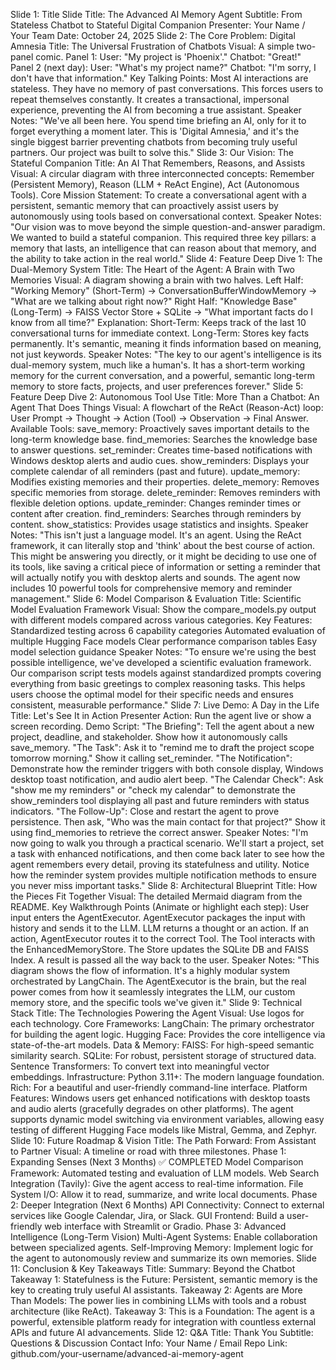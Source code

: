 Slide 1: Title Slide
Title: The Advanced AI Memory Agent
Subtitle: From Stateless Chatbot to Stateful Digital Companion
Presenter: Your Name / Your Team
Date: October 24, 2025
Slide 2: The Core Problem: Digital Amnesia
Title: The Universal Frustration of Chatbots
Visual: A simple two-panel comic.
Panel 1: User: "My project is 'Phoenix'." Chatbot: "Great!"
Panel 2 (next day): User: "What's my project name?" Chatbot: "I'm sorry, I don't have that information."
Key Talking Points:
Most AI interactions are stateless. They have no memory of past conversations.
This forces users to repeat themselves constantly.
It creates a transactional, impersonal experience, preventing the AI from becoming a true assistant.
Speaker Notes: "We've all been here. You spend time briefing an AI, only for it to forget everything a moment later. This is 'Digital Amnesia,' and it's the single biggest barrier preventing chatbots from becoming truly useful partners. Our project was built to solve this."
Slide 3: Our Vision: The Stateful Companion
Title: An AI That Remembers, Reasons, and Assists
Visual: A circular diagram with three interconnected concepts: Remember (Persistent Memory), Reason (LLM + ReAct Engine), Act (Autonomous Tools).
Core Mission Statement: To create a conversational agent with a persistent, semantic memory that can proactively assist users by autonomously using tools based on conversational context.
Speaker Notes: "Our vision was to move beyond the simple question-and-answer paradigm. We wanted to build a stateful companion. This required three key pillars: a memory that lasts, an intelligence that can reason about that memory, and the ability to take action in the real world."
Slide 4: Feature Deep Dive 1: The Dual-Memory System
Title: The Heart of the Agent: A Brain with Two Memories
Visual: A diagram showing a brain with two halves.
Left Half: "Working Memory" (Short-Term) -> ConversationBufferWindowMemory -> "What are we talking about right now?"
Right Half: "Knowledge Base" (Long-Term) -> FAISS Vector Store + SQLite -> "What important facts do I know from all time?"
Explanation:
Short-Term: Keeps track of the last 10 conversational turns for immediate context.
Long-Term: Stores key facts permanently. It's semantic, meaning it finds information based on meaning, not just keywords.
Speaker Notes: "The key to our agent's intelligence is its dual-memory system, much like a human's. It has a short-term working memory for the current conversation, and a powerful, semantic long-term memory to store facts, projects, and user preferences forever."
Slide 5: Feature Deep Dive 2: Autonomous Tool Use
Title: More Than a Chatbot: An Agent That Does Things
Visual: A flowchart of the ReAct (Reason-Act) loop: User Prompt -> Thought -> Action (Tool) -> Observation -> Final Answer.
Available Tools:
save_memory: Proactively saves important details to the long-term knowledge base.
find_memories: Searches the knowledge base to answer questions.
set_reminder: Creates time-based notifications with Windows desktop alerts and audio cues.
show_reminders: Displays your complete calendar of all reminders (past and future).
update_memory: Modifies existing memories and their properties.
delete_memory: Removes specific memories from storage.
delete_reminder: Removes reminders with flexible deletion options.
update_reminder: Changes reminder times or content after creation.
find_reminders: Searches through reminders by content.
show_statistics: Provides usage statistics and insights.
Speaker Notes: "This isn't just a language model. It's an agent. Using the ReAct framework, it can literally stop and 'think' about the best course of action. This might be answering you directly, or it might be deciding to use one of its tools, like saving a critical piece of information or setting a reminder that will actually notify you with desktop alerts and sounds. The agent now includes 10 powerful tools for comprehensive memory and reminder management."
Slide 6: Model Comparison & Evaluation
Title: Scientific Model Evaluation Framework
Visual: Show the compare_models.py output with different models compared across various categories.
Key Features:
Standardized testing across 6 capability categories
Automated evaluation of multiple Hugging Face models
Clear performance comparison tables
Easy model selection guidance
Speaker Notes: "To ensure we're using the best possible intelligence, we've developed a scientific evaluation framework. Our comparison script tests models against standardized prompts covering everything from basic greetings to complex reasoning tasks. This helps users choose the optimal model for their specific needs and ensures consistent, measurable performance."
Slide 7: Live Demo: A Day in the Life
Title: Let's See It in Action
Presenter Action: Run the agent live or show a screen recording.
Demo Script:
"The Briefing": Tell the agent about a new project, deadline, and stakeholder. Show how it autonomously calls save_memory.
"The Task": Ask it to "remind me to draft the project scope tomorrow morning." Show it calling set_reminder.
"The Notification": Demonstrate how the reminder triggers with both console display, Windows desktop toast notification, and audio alert beep.
"The Calendar Check": Ask "show me my reminders" or "check my calendar" to demonstrate the show_reminders tool displaying all past and future reminders with status indicators.
"The Follow-Up": Close and restart the agent to prove persistence. Then ask, "Who was the main contact for that project?" Show it using find_memories to retrieve the correct answer.
Speaker Notes: "I'm now going to walk you through a practical scenario. We'll start a project, set a task with enhanced notifications, and then come back later to see how the agent remembers every detail, proving its statefulness and utility. Notice how the reminder system provides multiple notification methods to ensure you never miss important tasks."
Slide 8: Architectural Blueprint
Title: How the Pieces Fit Together
Visual: The detailed Mermaid diagram from the README.
Key Walkthrough Points (Animate or highlight each step):
User input enters the AgentExecutor.
AgentExecutor packages the input with history and sends it to the LLM.
LLM returns a thought or an action.
If an action, AgentExecutor routes it to the correct Tool.
The Tool interacts with the EnhancedMemoryStore.
The Store updates the SQLite DB and FAISS Index.
A result is passed all the way back to the user.
Speaker Notes: "This diagram shows the flow of information. It's a highly modular system orchestrated by LangChain. The AgentExecutor is the brain, but the real power comes from how it seamlessly integrates the LLM, our custom memory store, and the specific tools we've given it."
Slide 9: Technical Stack
Title: The Technologies Powering the Agent
Visual: Use logos for each technology.
Core Frameworks:
LangChain: The primary orchestrator for building the agent logic.
Hugging Face: Provides the core intelligence via state-of-the-art models.
Data & Memory:
FAISS: For high-speed semantic similarity search.
SQLite: For robust, persistent storage of structured data.
Sentence Transformers: To convert text into meaningful vector embeddings.
Infrastructure:
Python 3.11+: The modern language foundation.
Rich: For a beautiful and user-friendly command-line interface.
Platform Features: Windows users get enhanced notifications with desktop toasts and audio alerts (gracefully degrades on other platforms). The agent supports dynamic model switching via environment variables, allowing easy testing of different Hugging Face models like Mistral, Gemma, and Zephyr.
Slide 10: Future Roadmap & Vision
Title: The Path Forward: From Assistant to Partner
Visual: A timeline or road with three milestones.
Phase 1: Expanding Senses (Next 3 Months) ✅ COMPLETED
Model Comparison Framework: Automated testing and evaluation of LLM models.
Web Search Integration (Tavily): Give the agent access to real-time information.
File System I/O: Allow it to read, summarize, and write local documents.
Phase 2: Deeper Integration (Next 6 Months)
API Connectivity: Connect to external services like Google Calendar, Jira, or Slack.
GUI Frontend: Build a user-friendly web interface with Streamlit or Gradio.
Phase 3: Advanced Intelligence (Long-Term Vision)
Multi-Agent Systems: Enable collaboration between specialized agents.
Self-Improving Memory: Implement logic for the agent to autonomously review and summarize its own memories.
Slide 11: Conclusion & Key Takeaways
Title: Summary: Beyond the Chatbot
Takeaway 1: Statefulness is the Future: Persistent, semantic memory is the key to creating truly useful AI assistants.
Takeaway 2: Agents are More Than Models: The power lies in combining LLMs with tools and a robust architecture (like ReAct).
Takeaway 3: This is a Foundation: The agent is a powerful, extensible platform ready for integration with countless external APIs and future AI advancements.
Slide 12: Q&A
Title: Thank You
Subtitle: Questions & Discussion
Contact Info: Your Name / Email
Repo Link: github.com/your-username/advanced-ai-memory-agent
